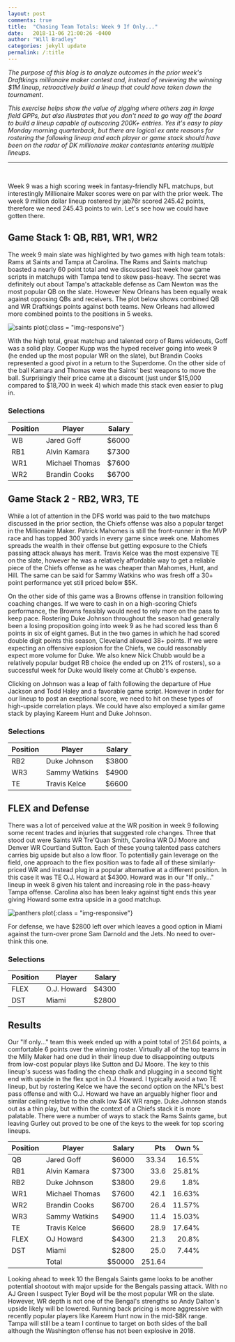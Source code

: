```yaml
---
layout: post
comments: true
title:  "Chasing Team Totals: Week 9 If Only..."
date:   2018-11-06 21:00:26 -0400
author: "Will Bradley"
categories: jekyll update
permalink: /:title
---
```


_The purpose of this blog is to analyze outcomes in the prior week's Draftkings millionaire maker contest and, instead of reviewing the winning $1M lineup, retroactively build a lineup that could have taken down the tournament_.  
 
_This exercise helps show the value of zigging where others zag in large field GPPs, but also illustrates that you don't need to go way off the board to build a lineup capable of outscoring 200K+ entries.  Yes it's easy to play Monday morning quarterback, but there are logical ex ante reasons for rostering the following lineup and each player or game stack should have been on the radar of DK millionaire maker contestants entering multiple lineups_.

***

<br/>

Week 9 was a high scoring week in fantasy-friendly NFL matchups, but interestingly Millionaire Maker scores were on par with the prior week.  The week 9 million dollar lineup rostered by jab76r scored 245.42 points, therefore we need 245.43 points to win.  Let's see how we could have gotten there. 

## Game Stack 1: QB, RB1, WR1, WR2

The week 9 main slate was highlighted by two games with high team totals: Rams at Saints and Tampa at Carolina. The Rams and Saints matchup boasted a nearly 60 point total and we discussed last week how game scripts in matchups with Tampa tend to skew pass-heavy. The secret was definitely out about Tampa's attackable defense as Cam Newton was the most popular QB on the slate.  However New Orleans has been equally weak against opposing QBs and receivers.  The plot below shows combined QB and WR Draftkings points against both teams. New Orleans had allowed more combined points to the positions in 5 weeks.  

![saints plot]({{site.baseurl}}/img/saints_wr_qb.png){:class = "img-responsive"}

With the high total, great matchup and talented corp of Rams wideouts, Goff was a solid play.  Cooper Kupp was the hyped receiver going into week 9 (he ended up the most popular WR on the slate), but Brandin Cooks represented a good pivot in a return to the Superdome.  On the other side of the ball Kamara and Thomas were the Saints' best weapons to move the ball.  Surprisingly their price came at a discount (just under $15,000 compared to $18,700 in week 4) which made this stack even easier to plug in.  

### Selections

| Position | Player      |  Salary |
|----------|-------------|--------:|
| WB  |  Jared Goff      | $6000 |
| RB1 |  Alvin Kamara    | $7300 |
| WR1 |  Michael Thomas  | $7600 |
| WR2 |  Brandin Cooks   | $6700 |

## Game Stack 2 - RB2, WR3, TE 

While a lot of attention in the DFS world was paid to the two matchups discussed in the prior section, the Chiefs offense was also a popular target in the Millionaire Maker.  Patrick Mahomes is still the front-runner in the MVP race and has topped 300 yards in every game since week one.  Mahomes spreads the wealth in their offense but getting exposure to the Chiefs passing attack always has merit.  Travis Kelce was the most expensive TE on the slate, however he was a relatively affordable way to get a reliable piece of the Chiefs offense as he was cheaper than Mahomes, Hunt, and Hill. The same can be said for Sammy Watkins who was fresh off a 30+ point performance yet still priced below $5K.  

On the other side of this game was a Browns offense in transition following coaching changes.  If we were to cash in on a high-scoring Chiefs performance, the Browns feasibly would need to rely more on the pass to keep pace.  Rostering Duke Johnson throughout the season had generally been a losing proposition going into week 9 as he had scored less than 6 points in six of eight games.  But in the two games in which he had scored double digit points this season, Cleveland allowed 38+ points.  If we were expecting an offensive explosion for the Chiefs, we could reasonably expect more volume for Duke. We also knew Nick Chubb would be a relatively popular budget RB choice (he ended up on 21% of rosters), so a successful week for Duke would likely come at Chubb's expense. 

Clicking on Johnson was a leap of faith following the departure of Hue Jackson and Todd Haley and a favorable game script.  However in order for our lineup to post an exeptional score, we need to hit on these types of high-upside correlation plays.  We could have also employed a similar game stack by playing Kareem Hunt and Duke Johnson.

### Selections

| Position | Player      |  Salary |
|----------|-------------|--------:|
| RB2 |  Duke Johnson   | $3800|
| WR3 |  Sammy Watkins  | $4900 |
| TE  |  Travis Kelce   | $6600 |

## FLEX and Defense

There was a lot of perceived value at the WR position in week 9 following some recent trades and injuries that suggested role changes.  Three that stood out were Saints WR Tre'Quan Smith, Carolina WR DJ Moore and Denver WR Courtland Sutton.  Each of these young talented pass catchers carries big upside but also a low floor.  To potentially gain leverage on the field, one approach to the flex position was to fade all of these similarly-priced WR and instead plug in a popular alternative at a different position. In this case it was TE O.J. Howard at $4300.  Howard was in our "If only..." lineup in week 8 given his talent and increasing role in the pass-heavy Tampa offense.  Carolina also has been leaky against tight ends this year giving Howard some extra upside in a good matchup.       

![panthers plot]({{site.baseurl}}/img/panthers_te.png){:class = "img-responsive"}

For defense, we have $2800 left over which leaves a good option in Miami against the turn-over prone Sam Darnold and the Jets.  No need to over-think this one. 

### Selections

| Position | Player      |  Salary |
|----------|-------------|--------:|
| FLEX |  O.J. Howard    | $4300 |
| DST |  Miami | $2800 |

## Results

Our "If only..." team this week ended up with a point total of 251.64 points, a comfortable 6 points over the winning roster.  Virtually all of the top teams in the Milly Maker had one dud in their lineup due to disappointing outputs from low-cost popular plays like Sutton and DJ Moore.   The key to this lineup's sucess was fading the cheap chalk and plugging in a second tight end with upside in the flex spot in O.J. Howard. I typically avoid a two TE lineup, but by rostering Kelce we have the second option on the NFL's best pass offense and with O.J. Howard we have an arguably higher floor and similar ceiling relative to the chalk low $4K WR range.  Duke Johnson stands out as a thin play, but within the context of a Chiefs stack it is more palatable. There were a number of ways to stack the Rams Saints game, but leaving Gurley out proved to be one of the keys to the week for top scoring lineups.

| Position | Player      |  Salary | Pts| Own %|
|----------|-------------|--------:|----:|-----:|
| QB |  Jared Goff    | $6000 | 33.34 | 16.5% |
| RB1 |  Alvin Kamara    | $7300 | 33.6  | 25.81% |
| RB2 |  Duke Johnson | $3800 | 29.6 | 1.8% |
| WR1 |  Michael Thomas | $7600 | 42.1 | 16.63% |
| WR2 |  Brandin Cooks    | $6700 | 26.4 | 11.57% |
| WR3 |  Sammy Watkins    | $4900 | 11.4 | 15.03% |
| TE | Travis Kelce    | $6600 | 28.9 | 17.64% |
| FLEX  | OJ Howard      | $4300 | 21.3 | 20.8% |
| DST |  Miami | $2800 | 25.0 | 7.44% |
|     | Total       | $50000 | 251.64 | |

Looking ahead to week 10 the Bengals Saints game looks to be another potential shootout with major upside for the Bengals passing attack. With no AJ Green I suspect Tyler Boyd will be the most popular WR on the slate. However, WR depth is not one of the Bengal's strengths so Andy Dalton's upside likely will be lowered. Running back pricing is more aggressive with recently popular players like Kareem Hunt now in the mid-$8K range.  Tampa will still be a team I continue to target on both sides of the ball although the Washington offense has not been explosive in 2018.  

[mitch-trubisky]: https://www.pro-football-reference.com/boxscores/201809300chi.htm

